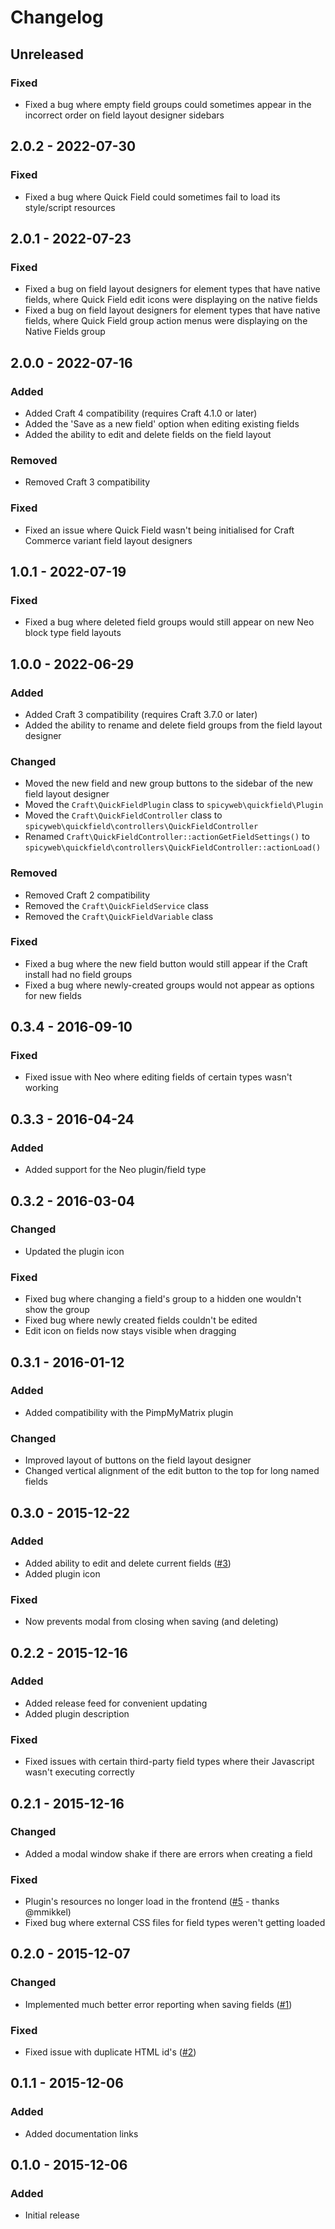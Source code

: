 # Changelog

## Unreleased

### Fixed
- Fixed a bug where empty field groups could sometimes appear in the incorrect order on field layout designer sidebars

## 2.0.2 - 2022-07-30

### Fixed
- Fixed a bug where Quick Field could sometimes fail to load its style/script resources

## 2.0.1 - 2022-07-23

### Fixed
- Fixed a bug on field layout designers for element types that have native fields, where Quick Field edit icons were displaying on the native fields
- Fixed a bug on field layout designers for element types that have native fields, where Quick Field group action menus were displaying on the Native Fields group

## 2.0.0 - 2022-07-16

### Added
- Added Craft 4 compatibility (requires Craft 4.1.0 or later)
- Added the 'Save as a new field' option when editing existing fields
- Added the ability to edit and delete fields on the field layout

### Removed
- Removed Craft 3 compatibility

### Fixed
- Fixed an issue where Quick Field wasn't being initialised for Craft Commerce variant field layout designers

## 1.0.1 - 2022-07-19

### Fixed
- Fixed a bug where deleted field groups would still appear on new Neo block type field layouts

## 1.0.0 - 2022-06-29

### Added
- Added Craft 3 compatibility (requires Craft 3.7.0 or later)
- Added the ability to rename and delete field groups from the field layout designer

### Changed
- Moved the new field and new group buttons to the sidebar of the new field layout designer
- Moved the `Craft\QuickFieldPlugin` class to `spicyweb\quickfield\Plugin`
- Moved the `Craft\QuickFieldController` class to `spicyweb\quickfield\controllers\QuickFieldController`
- Renamed `Craft\QuickFieldController::actionGetFieldSettings()` to `spicyweb\quickfield\controllers\QuickFieldController::actionLoad()`

### Removed
- Removed Craft 2 compatibility
- Removed the `Craft\QuickFieldService` class
- Removed the `Craft\QuickFieldVariable` class

### Fixed
- Fixed a bug where the new field button would still appear if the Craft install had no field groups
- Fixed a bug where newly-created groups would not appear as options for new fields

## 0.3.4 - 2016-09-10

### Fixed
- Fixed issue with Neo where editing fields of certain types wasn't working

## 0.3.3 - 2016-04-24

### Added
- Added support for the Neo plugin/field type

## 0.3.2 - 2016-03-04

### Changed
- Updated the plugin icon

### Fixed
- Fixed bug where changing a field's group to a hidden one wouldn't show the group
- Fixed bug where newly created fields couldn't be edited
- Edit icon on fields now stays visible when dragging

## 0.3.1 - 2016-01-12

### Added
- Added compatibility with the PimpMyMatrix plugin

### Changed
- Improved layout of buttons on the field layout designer
- Changed vertical alignment of the edit button to the top for long named fields

## 0.3.0 - 2015-12-22

### Added
- Added ability to edit and delete current fields ([\#3](https://github.com/benjamminf/craft-quick-field/issues/3))
- Added plugin icon

### Fixed
- Now prevents modal from closing when saving (and deleting)

## 0.2.2 - 2015-12-16

### Added
- Added release feed for convenient updating
- Added plugin description

### Fixed
- Fixed issues with certain third-party field types where their Javascript wasn't executing correctly

## 0.2.1 - 2015-12-16

### Changed
- Added a modal window shake if there are errors when creating a field

### Fixed
- Plugin's resources no longer load in the frontend ([\#5](https://github.com/benjamminf/craft-quick-field/pull/5) - thanks @mmikkel)
- Fixed bug where external CSS files for field types weren't getting loaded

## 0.2.0 - 2015-12-07

### Changed
- Implemented much better error reporting when saving fields ([\#1](https://github.com/benjamminf/craft-quick-field/issues/1))

### Fixed
- Fixed issue with duplicate HTML id's ([\#2](https://github.com/benjamminf/craft-quick-field/issues/2))

## 0.1.1 - 2015-12-06

### Added
- Added documentation links

## 0.1.0 - 2015-12-06

### Added
- Initial release
